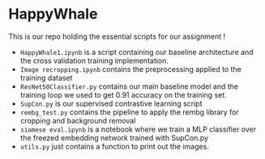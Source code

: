 # HappyWhale

This is our repo holding the essential scripts for our assignment ! 
 - `HappyWhale1.ipynb` is a script containing our baseline architecture and the cross validation training implementation.
 - `Image recropping.ipynb` contains the preprocessing applied to the training dataset
 - `ResNet50Classifier.py` contains our main baseline model and the training loop we used to get 0.91 accuracy on the training set.
 - `SupCon.py` is our supervised contrastive learning script
 - `rembg_test.py` contains the pipeline to apply the rembg library for cropping and background removal
 - `siamese eval.ipynb` is a notebook where we train a MLP classifier over the freezed embedding network trained with SupCon.py
 - `utils.py` just contains a function to print out the images.

